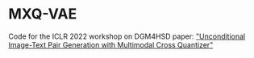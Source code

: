 # MXQ-VAE

Code for the ICLR 2022 workshop on DGM4HSD paper: 
["Unconditional Image-Text Pair Generation with Multimodal Cross Quantizer"](https://arxiv.org/abs/2204.07537)
